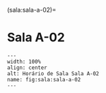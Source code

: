 (sala:sala-a-02)=

# Sala A-02

```{figure} ../_static/img/sala/sala-a-02.png
---
width: 100%
align: center
alt: Horário de Sala Sala A-02
name: fig:sala:sala-a-02
---
```

